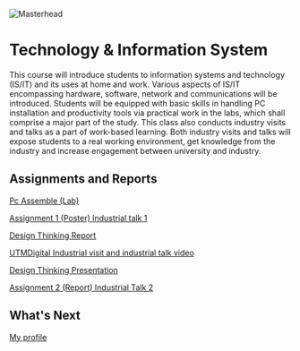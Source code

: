 ![Masterhead](https://t3.ftcdn.net/jpg/02/96/61/94/360_F_296619471_iEGweTy9VsokHtbCJsVmyez0d2rocmmA.jpg)
# Technology & Information System

This course will introduce students to information systems and technology (IS/IT) and its uses at home and work. Various aspects of IS/IT encompassing hardware, software, network and communications will be introduced. Students will be equipped with basic skills in handling PC installation and productivity tools via practical work in the labs, which shall comprise a major part of the study. This class also conducts industry visits and talks as a part of work-based learning. Both industry visits and talks will expose students to a real working environment, get knowledge from the industry and increase engagement between university and industry. 

<h2>Assignments and Reports</h2>

<p>
   <p><a href="https://github.com/chuahhw/pcassemble">Pc Assemble (Lab)</a></p>
</p>

<p>
  <p><a href="https://github.com/chuahhw/poster">Assignment 1 (Poster) Industrial talk 1 </a></p>
</p>

<p>
   <p><a href="https://github.com/chuahhw/designthinking">Design Thinking Report</a></p>
</p>

<p>
   <p><a href="https://github.com/chuahhw/UTMDigital">UTMDigital Industrial visit and industrial talk video</a></p>
</p>

<p>
   <p><a href="https://github.com/chuahhw/presentation">Design Thinking Presentation</a></p>
</p>

<p>

   <p><a href="https://github.com/chuahhw/TIS/files/13897403/Modern.Annual.Report.1.pdf">Assignment 2 (Report) Industrial Talk 2</a></p>
</p>

<h2>What's Next</h2>
<a href="https://github.com/chuahhw">My profile</a>
